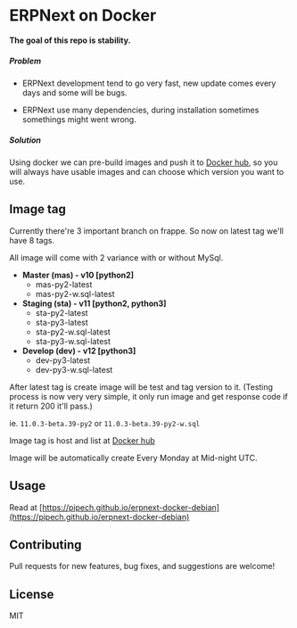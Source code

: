 #  ERPNext on Docker

**The goal of this repo is stability.**

##### Problem

* ERPNext development tend to go very fast, new update comes every days 
and some will be bugs.

* ERPNext use many dependencies, during installation sometimes somethings might went wrong.

##### Solution

Using docker we can pre-build images and push it to [Docker hub](https://hub.docker.com/r/pipech/erpnext-docker-debian/),
so you will always have usable images and can choose which version you want to use.

## Image tag

Currently there're 3 important branch on frappe.
So now on latest tag we'll have 8 tags.

All image will come with 2 variance with or without MySql.

* **Master (mas) - v10 [python2]**
  * mas-py2-latest
  * mas-py2-w.sql-latest
* **Staging (sta) - v11 [python2, python3]**
  * sta-py2-latest
  * sta-py3-latest
  * sta-py2-w.sql-latest
  * sta-py3-w.sql-latest
* **Develop (dev) - v12 [python3]**
  * dev-py3-latest
  * dev-py3-w.sql-latest

After latest tag is create image will be test and tag version to it. (Testing process is now very very simple, it only run image and get response code if it return 200 it'll pass.)

ie. `11.0.3-beta.39-py2` or `11.0.3-beta.39-py2-w.sql`

Image tag is host and list at [Docker hub](https://hub.docker.com/r/pipech/erpnext-docker-debian/)

Image will be automatically create Every Monday at Mid-night UTC.

## Usage

Read at [https://pipech.github.io/erpnext-docker-debian](https://pipech.github.io/erpnext-docker-debian)

## Contributing

Pull requests for new features, bug fixes, and suggestions are welcome!

## License

MIT
